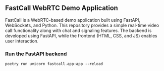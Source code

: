 ## FastCall WebRTC Demo Application
FastCall is a WebRTC-based demo application built using FastAPI, WebSockets, and Python. This repository provides a simple real-time video call functionality along with chat and signaling features. The backend is developed using FastAPI, while the frontend (HTML, CSS, and JS) enables user interaction.

### Run the FastAPI backend
`poetry run uvicorn fastcall.app:app --reload`
